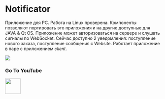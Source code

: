 Notificator
===

Приложение для PC. 
Работа на Linux проверена. 
Компоненты позволяют портировать это приложения и на другие доступные для JAVA & Qt OS.
Приложение может авторизоваться на сервере и слушать сигналы по WebSocket.
Сейчас доступно 2 уведомления: поступление нового заказа, поступление сообщения с Website.
Работает приложение в паре с приложением *client*.

<div style="max-width: 680px;">
    <div class="PrettyImage">
        <img src="/km-shop/images/pc-preview.png">
    </div>
</div>


### Go To YouTube

<a target="_blank" href="https://youtu.be/Mk1VtxWvy9s">
    <img src="/km-shop/images/btn_youtube.gif" style="height: 50px;">
</a>